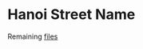 # Hanoi Street Name

Remaining [files](https://drive.google.com/drive/folders/1G-MxCf5Zo_vkcwMXSE0vVBTmxPgbNNUr?usp=drive_link)


